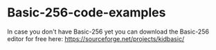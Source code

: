 # Basic-256-code-examples

In case you don't have Basic-256 yet you can download the Basic-256 editor for free here:
https://sourceforge.net/projects/kidbasic/
